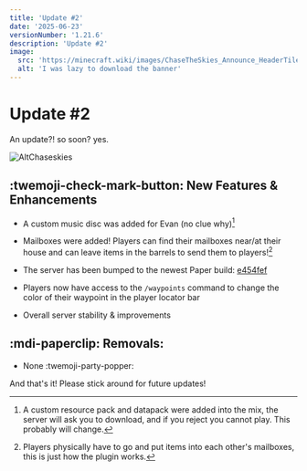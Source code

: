 ```yaml
---
title: 'Update #2'
date: '2025-06-23'
versionNumber: '1.21.6'
description: 'Update #2'
image:
  src: 'https://minecraft.wiki/images/ChaseTheSkies_Announce_HeaderTiles.webp?6169f'
  alt: 'I was lazy to download the banner'
---
```


# Update #2

An update?! so soon? yes.

![AltChaseskies](https://minecraft.wiki/images/ChaseTheSkies_Announce_HeaderTiles.webp?6169f)

## :twemoji-check-mark-button: New Features & Enhancements

- A custom music disc was added for Evan (no clue why)[^1]

- Mailboxes were added! Players can find their mailboxes near/at their house and can leave items in the barrels to send them to players![^2]

- The server has been bumped to the newest Paper build: [e454fef](https://github.com/PaperMC/Paper/commit/e454fef40e1e1e7a889327d3371fc7b5ff2b68df)

- Players now have access to the ```/waypoints``` command to change the color of their waypoint in the player locator bar

- Overall server stability & improvements

## :mdi-paperclip: Removals:

- None :twemoji-party-popper:

And that's it! Please stick around for future updates!

[^1]: A custom resource pack and datapack were added into the mix, the server will ask you to download, and if you reject you cannot play. This probably will change.
[^2]: Players physically have to go and put items into each other's mailboxes, this is just how the plugin works.